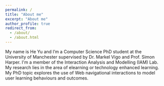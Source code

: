 ```yaml
---
permalink: /
title: "About me"
excerpt: "About me"
author_profile: true
redirect_from: 
  - /about/
  - /about.html
---
```



My name is He Yu and I’m a Computer Science PhD student at the University of Manchester supervised by Dr. Markel Vigo and Prof. Simon Harper. I'm a member of the Interaction Analysis and Modelling (IAM) Lab. My research lies in the area of elearning or technology enhanced learning. My PhD topic explores the use of Web navigational interactions to model user learning behaviours and outcomes. 




